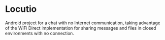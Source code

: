 # Locutio
Android project for a chat with no Internet communication, taking advantage of the WiFi Direct implementation for sharing messages and files in closed environments with no connection. 
